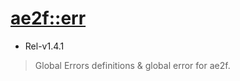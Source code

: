 # [ae2f::err](https://github.com/ae2f/err)
- Rel-v1.4.1

> Global Errors definitions &amp; global error for ae2f.
